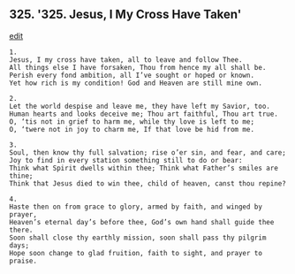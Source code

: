 
## 325.  '325. Jesus, I My Cross Have Taken'
[edit](https://docs.google.com/document/d/18Sb7socSN4ihwNbE_XKoJa5uAaRrpXDI/edit?mode=html)






    1.
    Jesus, I my cross have taken, all to leave and follow Thee.
    All things else I have forsaken, Thou from hence my all shall be.
    Perish every fond ambition, all I’ve sought or hoped or known.
    Yet how rich is my condition! God and Heaven are still mine own.

    2.
    Let the world despise and leave me, they have left my Savior, too.
    Human hearts and looks deceive me; Thou art faithful, Thou art true.
    O, ‘tis not in grief to harm me, while thy love is left to me;
    O, ‘twere not in joy to charm me, If that love be hid from me.

    3.
    Soul, then know thy full salvation; rise o’er sin, and fear, and care;
    Joy to find in every station something still to do or bear:
    Think what Spirit dwells within thee; Think what Father’s smiles are thine;
    Think that Jesus died to win thee, child of heaven, canst thou repine?

    4.
    Haste then on from grace to glory, armed by faith, and winged by prayer,
    Heaven’s eternal day’s before thee, God’s own hand shall guide thee there.
    Soon shall close thy earthly mission, soon shall pass thy pilgrim days;
    Hope soon change to glad fruition, faith to sight, and prayer to praise.
